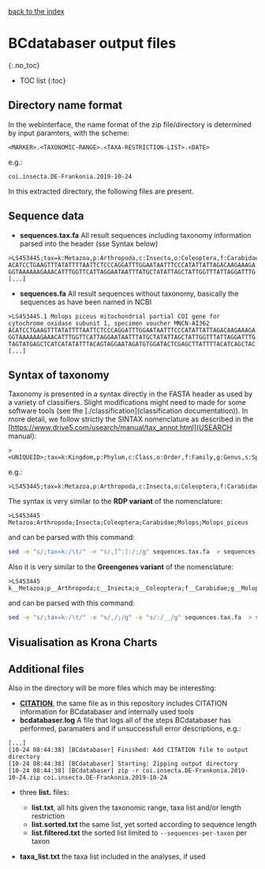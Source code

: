 [back to the index](./index.md)

# BCdatabaser output files
{:.no_toc}

* TOC list
{:toc}

## Directory name format

In the webinterface, the name format of the zip file/directory is determined by input paramters, 
with the scheme: 
```
<MARKER>.<TAXONOMIC-RANGE>.<TAXA-RESTRICTION-LIST>.<DATE>
```
e.g.:
```
coi.insecta.DE-Frankonia.2019-10-24
```
In this extracted directory, the following files are present. 

## Sequence data

* **sequences.tax.fa** All result sequences including taxonomy information parsed into the header (sse Syntax below) 
```
>LS453445;tax=k:Metazoa,p:Arthropoda,c:Insecta,o:Coleoptera,f:Carabidae,g:Molops,s:Molops_piceus;
ACATCCTGAAGTTTATATTTTAATTCTCCCAGGATTTGGAATAATTTCCCATATTATTAGACAAGAAAGA
GGTAAAAAAGAAACATTTGGTTCATTAGGAATAATTTATGCTATATTAGCTATTGGTTTATTAGGATTTG
[...]
```

* **sequences.fa** All result sequences without taxonomy, basically the sequences as have been named in NCBI
```
>LS453445.1 Molops piceus mitochondrial partial COI gene for cytochrome oxidase subunit 1, specimen voucher MNCN-AI362
ACATCCTGAAGTTTATATTTTAATTCTCCCAGGATTTGGAATAATTTCCCATATTATTAGACAAGAAAGA
GGTAAAAAAGAAACATTTGGTTCATTAGGAATAATTTATGCTATATTAGCTATTGGTTTATTAGGATTTG
TAGTATGAGCTCATCATATATTTACAGTAGGAATAGATGTGGATACTCGAGCTTATTTTACATCAGCTAC
[...]
```

## Syntax of taxonomy
Taxonomy is presented in a syntax directly in the FASTA header as used by a variety of classifiers. Slight modifications might need to made for some software tools (see the [./classification](classification documentation)). In more detail, we follow strictly the SINTAX nomenclature as described in the [https://www.drive5.com/usearch/manual/tax_annot.html](USEARCH manual):
```
><UNIQUEID>;tax=k:Kingdom,p:Phylum,c:Class,o:Order,f:Family,g:Genus,s:Species;
```
e.g.:
```
>LS453445;tax=k:Metazoa,p:Arthropoda,c:Insecta,o:Coleoptera,f:Carabidae,g:Molops,s:Molops_piceus;
```

The syntax is very similar to the **RDP variant** of the nomenclature: 
```
>LS453445	Metazoa;Arthropoda;Insecta;Coleoptera;Carabidae;Molops;Molops_piceus
```
and can be parsed with this command: 
```sh
sed -e "s/;tax=k:/\t/" -e "s/,[^:]:/;/g" sequences.tax.fa  > sequences.tax.rdp.fa 
```

Also it is very similar to the **Greengenes variant** of the nomenclature:
```
>LS453445  k__Metazoa;p__Arthropoda;c__Insecta;o__Coleoptera;f__Carabidae;g__Molops;s__:Molops_piceus
```
and can be parsed with this command: 
```sh
sed -e "s/;tax=k:/\t/" -e "s/,/;/g" -e "s/:/__/g" sequences.tax.fa  > sequences.tax.gg.fa 
```


## Visualisation as Krona Charts

## Additional files
Also in the directory will be more files which may be interesting: 
* **[CITATION](./CITATION)**, the same file as in this repository includes CITATION information for BCdatabaser and internally used tools
* **bcdatabaser.log** A file that logs all of the steps BCdatabaser has performed, paramaters and if unsuccessfull error descriptions, e.g.:
```
[...]
[10-24 08:44:38] [BCdatabaser] Finished: Add CITATION file to output directory
[10-24 08:44:38] [BCdatabaser] Starting: Zipping output directory
[10-24 08:44:38] [BCdatabaser] zip -r coi.insecta.DE-Frankonia.2019-10-24.zip coi.insecta.DE-Frankonia.2019-10-24
```
* three **list.** files: 
  - **list.txt**, all hits given the taxonomic range, taxa list and/or length restriction
  - **list.sorted.txt** the same list, yet sorted according to sequence length
  - **list.filtered.txt** the sorted list limited to ```--sequences-per-taxon``` per taxon
  
* **taxa_list.txt** the taxa list included in the analyses, if used

